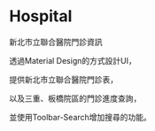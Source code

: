 # Hospital


新北市立聯合醫院門診資訊

透過Material Design的方式設計UI，

提供新北市立聯合醫院門診表，

以及三重、板橋院區的門診進度查詢，

並使用Toolbar-Search增加搜尋的功能。
